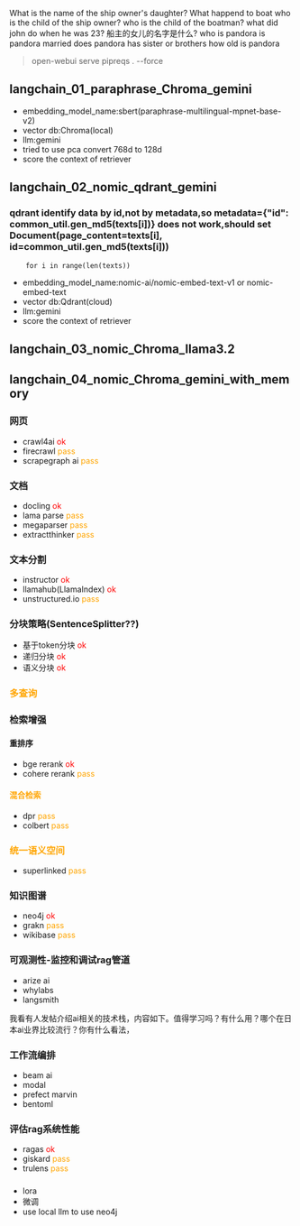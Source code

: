 >
What is the name of the ship owner's daughter?
What happend to boat
who is the child of the ship owner?
who is the child of the boatman?
what did john do when he was 23?
船主的女儿的名字是什么?
who is pandora
is pandora married
does pandora has sister or brothers
how old is pandora

> open-webui serve
> pipreqs . --force

## langchain_01_paraphrase_Chroma_gemini
- embedding_model_name:sbert(paraphrase-multilingual-mpnet-base-v2)
- vector db:Chroma(local)
- llm:gemini
- tried to use pca convert 768d to 128d
- score the context of retriever

## langchain_02_nomic_qdrant_gemini
### qdrant identify data by id,not by metadata,so metadata={"id": common_util.gen_md5(texts[i])} does not work,should set Document(page_content=texts[i], id=common_util.gen_md5(texts[i]))
        for i in range(len(texts))
- embedding_model_name:nomic-ai/nomic-embed-text-v1 or nomic-embed-text
- vector db:Qdrant(cloud)
- llm:gemini
- score the context of retriever
## langchain_03_nomic_Chroma_llama3.2
## langchain_04_nomic_Chroma_gemini_with_memory

### 网页
- crawl4ai <font color="red">ok</font>
- firecrawl <font color="orange">pass</font>
- scrapegraph ai <font color="orange">pass</font>
### 文档
- docling <font color="red">ok</font>
- lama parse <font color="orange">pass</font>
- megaparser <font color="orange">pass</font>
- extractthinker <font color="orange">pass</font>
### 文本分割
- instructor <font color="red">ok</font>
- llamahub(LlamaIndex) <font color="red">ok</font>
- unstructured.io <font color="orange">pass</font>
### 分块策略(SentenceSplitter??)
- 基于token分块 <font color="red">ok</font>
- 递归分块 <font color="red">ok</font>
- 语义分块 <font color="red">ok</font>
### <font color="orange">多查询</font>
### 检索增强
#### 重排序
- bge rerank <font color="red">ok</font>
- cohere rerank <font color="orange">pass</font>
####  <font color="orange">混合检索</font>
- dpr <font color="orange">pass</font>
- colbert <font color="orange">pass</font>

### <font color="orange">统一语义空间</font>
- superlinked <font color="orange">pass</font>
### 知识图谱
- neo4j <font color="red">ok</font>
- grakn <font color="orange">pass</font>
- wikibase <font color="orange">pass</font>

### 可观测性-监控和调试rag管道
- arize ai
- whylabs
- langsmith

我看有人发帖介绍ai相关的技术栈，内容如下。值得学习吗？有什么用？哪个在日本ai业界比较流行？你有什么看法，


### 工作流编排
- beam ai
- modal
- prefect marvin
- bentoml

### 评估rag系统性能
- ragas <font color="red">ok</font>
- giskard <font color="orange">pass</font>
- trulens <font color="orange">pass</font>

### 
- lora
- 微调
- use local llm to use neo4j